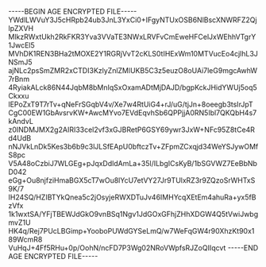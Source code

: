 -----BEGIN AGE ENCRYPTED FILE-----
YWdlLWVuY3J5cHRpb24ub3JnL3YxCi0+IFgyNTUxOSB6NlBscXNWRFZ2QjlpZXVH
MlkzRWxtUkh2RkFKR3Yva3VVaTE3NWxLRVFvCmEweHFCelJxWEhhVTgrY1JwcEl5
MVhDK1REN3BHa2tMOXE2Y1RGRjVvT2cKLS0tIHExWm10MTVucEo4cjlhL3JNSmJ5
ajNLc2psSmZMR2xCTDI3KzlyZnlZMlUKB5C3z5euzO8oUAi7leG9mgcAwhW7rBnm
4RyiakALck86N44JqbM8bMnIqSxOxamADtMjDAJD/bgpKckJHidYWUj5oq5Ckxxu
lEPoZxT9T7rTv+qNeFrSGqbV4v/Xe7w4RtUiG4+rJ/uG/tjJn+8oeegb3tsIrJpT
CgC00EW1GbAvsrvKW+AwcMYvo7EVdEqvhSb6QPPjjA0RN5Ibl7QKQbH4s7kAndvL
z0INDMJMX2g2AIRI33cel2vf3xGJBRetP6GSY69ywr3JxW+NFc95Z8tCe4Rd4UdB
nNJVkLnDk5Kes3b6b9c3lJLSfEApU0bftczTv+ZFpmZCxqjd34WeYSJywOMfS8pc
V5A48oCzbiJ7WLGEg+pJqxDdldAmLa+35l/ILbgICsKyB/1bSGVWZ7EeBbNbD042
eGg+Ou8njfziHmaBGX5cT7wOu8lYcU7etVY27Jr9TUlxRZ3r9ZQzoSrWHTxS9K/7
IH24SQ/HZIBTYkQnea5c2jOsyjeRWXDTuJv46IMHYcqXEtEm4ahuRa+yx5fBzVfx
1k1wxtSA/YFjTBEWJdGkO9vnBSq1Ngv1JdGOxGFhjZHhXDGW4Q5tVwiJwbgmvZ1U
HK4q/Rej7PUcLBGimp+YooboPUWdGYSeLmQ/w7WeFqGW4r90XhzKt90x189WcmR8
VuHqJ+4Ff5RHu+0p/OohN/ncFD7P3Wg02NRoVWpfsRJZoQIIqcvt
-----END AGE ENCRYPTED FILE-----
